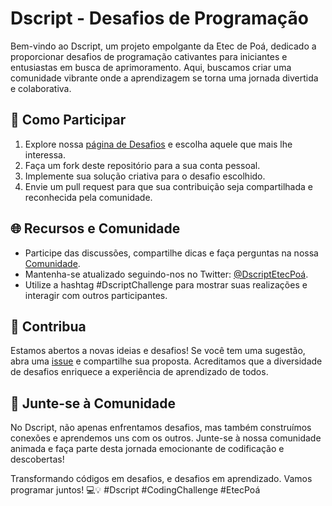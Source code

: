 <img href="blob:https://web.whatsapp.com/8777c53d-0c3e-4881-ba9b-54c06bbda22b"/>

# Dscript - Desafios de Programação

Bem-vindo ao Dscript, um projeto empolgante da Etec de Poá, dedicado a proporcionar desafios de programação cativantes para iniciantes e entusiastas em busca de aprimoramento. Aqui, buscamos criar uma comunidade vibrante onde a aprendizagem se torna uma jornada divertida e colaborativa.

## 🚀 Como Participar

1. Explore nossa [página de Desafios](desafios) e escolha aquele que mais lhe interessa.
2. Faça um fork deste repositório para a sua conta pessoal.
3. Implemente sua solução criativa para o desafio escolhido.
4. Envie um pull request para que sua contribuição seja compartilhada e reconhecida pela comunidade.

## 🌐 Recursos e Comunidade

- Participe das discussões, compartilhe dicas e faça perguntas na nossa [Comunidade](comunidade).
- Mantenha-se atualizado seguindo-nos no Twitter: [@DscriptEtecPoá](https://twitter.com/DscriptEtecPoa).
- Utilize a hashtag #DscriptChallenge para mostrar suas realizações e interagir com outros participantes.

## 🌟 Contribua

Estamos abertos a novas ideias e desafios! Se você tem uma sugestão, abra uma [issue](https://github.com/seu-usuario/dscript/issues) e compartilhe sua proposta. Acreditamos que a diversidade de desafios enriquece a experiência de aprendizado de todos.

## 🤝 Junte-se à Comunidade

No Dscript, não apenas enfrentamos desafios, mas também construímos conexões e aprendemos uns com os outros. Junte-se à nossa comunidade animada e faça parte desta jornada emocionante de codificação e descobertas!

Transformando códigos em desafios, e desafios em aprendizado. Vamos programar juntos! 💻💡 #Dscript #CodingChallenge #EtecPoá
